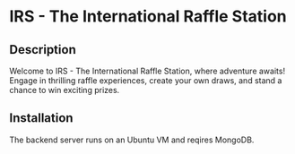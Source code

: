 # IRS - The International Raffle Station

## Description

Welcome to IRS - The International Raffle Station, where adventure awaits! Engage in thrilling raffle experiences, create your own draws, and stand a chance to win exciting prizes.

## Installation

The backend server runs on an Ubuntu VM and reqires MongoDB.

```bash
